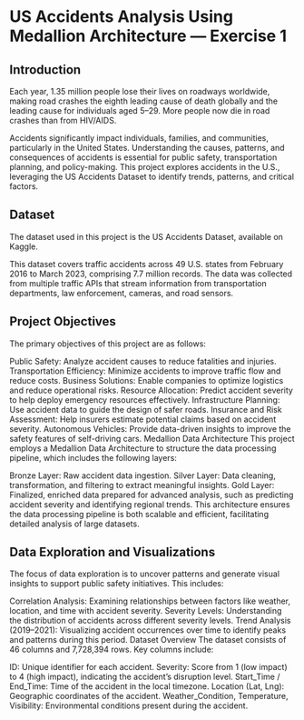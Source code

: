 # US Accidents Analysis Using Medallion Architecture — Exercise 1

## Introduction

Each year, 1.35 million people lose their lives on roadways worldwide, making road crashes the eighth leading cause of death globally and the leading cause for individuals aged 5–29. More people now die in road crashes than from HIV/AIDS.

Accidents significantly impact individuals, families, and communities, particularly in the United States. Understanding the causes, patterns, and consequences of accidents is essential for public safety, transportation planning, and policy-making. This project explores accidents in the U.S., leveraging the US Accidents Dataset to identify trends, patterns, and critical factors.

## Dataset
The dataset used in this project is the US Accidents Dataset, available on Kaggle.

This dataset covers traffic accidents across 49 U.S. states from February 2016 to March 2023, comprising 7.7 million records. The data was collected from multiple traffic APIs that stream information from transportation departments, law enforcement, cameras, and road sensors.

## Project Objectives
The primary objectives of this project are as follows:

Public Safety: Analyze accident causes to reduce fatalities and injuries.
Transportation Efficiency: Minimize accidents to improve traffic flow and reduce costs.
Business Solutions: Enable companies to optimize logistics and reduce operational risks.
Resource Allocation: Predict accident severity to help deploy emergency resources effectively.
Infrastructure Planning: Use accident data to guide the design of safer roads.
Insurance and Risk Assessment: Help insurers estimate potential claims based on accident severity.
Autonomous Vehicles: Provide data-driven insights to improve the safety features of self-driving cars.
Medallion Data Architecture
This project employs a Medallion Data Architecture to structure the data processing pipeline, which includes the following layers:

Bronze Layer: Raw accident data ingestion.
Silver Layer: Data cleaning, transformation, and filtering to extract meaningful insights.
Gold Layer: Finalized, enriched data prepared for advanced analysis, such as predicting accident severity and identifying regional trends.
This architecture ensures the data processing pipeline is both scalable and efficient, facilitating detailed analysis of large datasets.

## Data Exploration and Visualizations
The focus of data exploration is to uncover patterns and generate visual insights to support public safety initiatives. This includes:

Correlation Analysis: Examining relationships between factors like weather, location, and time with accident severity.
Severity Levels: Understanding the distribution of accidents across different severity levels.
Trend Analysis (2019–2021): Visualizing accident occurrences over time to identify peaks and patterns during this period.
Dataset Overview
The dataset consists of 46 columns and 7,728,394 rows. Key columns include:

ID: Unique identifier for each accident.
Severity: Score from 1 (low impact) to 4 (high impact), indicating the accident’s disruption level.
Start_Time / End_Time: Time of the accident in the local timezone.
Location (Lat, Lng): Geographic coordinates of the accident.
Weather_Condition, Temperature, Visibility: Environmental conditions present during the accident.
